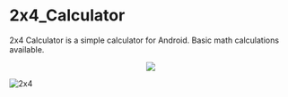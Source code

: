 # 2x4_Calculator
2x4 Calculator is a simple calculator for Android.
Basic math calculations available.

<p align="center">
  <a href="https://github.com/MithunWijayasiri/2x4_Calculator">
    <img src="https://skillicons.dev/icons?i=java,androidstudio,github,figma" />
  </a>
</p>



![2x4](https://user-images.githubusercontent.com/104470671/191559936-f63358e0-90ae-497a-aa7d-c5271b9152e6.jpg)
